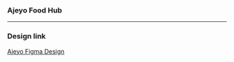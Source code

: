 ### Ajeyo Food Hub
--------------------

### Design link
[Ajeyo Figma Design](https://www.figma.com/design/G4OPxLGwpK3zvSzSiM8oPe/ajeyo-(Copy)?node-id=2-118&t=EKGw904aForilrZY-0)